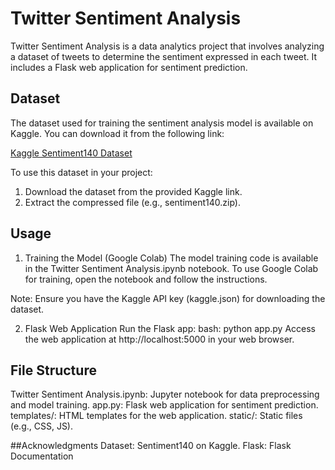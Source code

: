 # Twitter Sentiment Analysis

Twitter Sentiment Analysis is a data analytics project that involves analyzing a 
dataset of tweets to determine the sentiment expressed in each tweet. 
It includes a Flask web application for sentiment prediction.


## Dataset
The dataset used for training the sentiment analysis model is available on Kaggle. You can download it from the following link:

[Kaggle Sentiment140 Dataset](https://www.kaggle.com/datasets/kazanova/sentiment140)

To use this dataset in your project:
1. Download the dataset from the provided Kaggle link.
2. Extract the compressed file (e.g., sentiment140.zip).

## Usage
1. Training the Model (Google Colab)
The model training code is available in the Twitter Sentiment Analysis.ipynb notebook.
To use Google Colab for training, open the notebook and follow the instructions.

Note: Ensure you have the Kaggle API key (kaggle.json) for downloading the dataset.

2. Flask Web Application
Run the Flask app:
bash:
python app.py
Access the web application at http://localhost:5000 in your web browser.

## File Structure
Twitter Sentiment Analysis.ipynb: Jupyter notebook for data preprocessing and model training.
app.py: Flask web application for sentiment prediction.
templates/: HTML templates for the web application.
static/: Static files (e.g., CSS, JS).

##Acknowledgments
Dataset: Sentiment140 on Kaggle.
Flask: Flask Documentation
